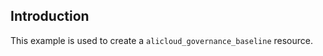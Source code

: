## Introduction

This example is used to create a `alicloud_governance_baseline` resource.

<!-- BEGIN_TF_DOCS -->

<!-- END_TF_DOCS -->
